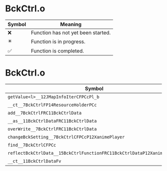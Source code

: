 # BckCtrl.o
| Symbol | Meaning 
| ------------- | ------------- 
| :x: | Function has not yet been started. 
| :eight_pointed_black_star: | Function is in progress. 
| :white_check_mark: | Function is completed. 


# BckCtrl.o
| Symbol | Decompiled? |
| ------------- | ------------- |
| `getValue<l>__12JMapInfoIterCFPCcPl_b` | :x: |
| `__ct__7BckCtrlFP14ResourceHolderPCc` | :x: |
| `add__7BckCtrlFRC11BckCtrlData` | :x: |
| `__as__11BckCtrlDataFRC11BckCtrlData` | :x: |
| `overWrite__7BckCtrlFRC11BckCtrlData` | :white_check_mark: |
| `changeBckSetting__7BckCtrlCFPCcP12XanimePlayer` | :white_check_mark: |
| `find__7BckCtrlCFPCc` | :x: |
| `reflectBckCtrlData__15BckCtrlFunctionFRC11BckCtrlDataP12XanimePlayer` | :x: |
| `__ct__11BckCtrlDataFv` | :white_check_mark: |
